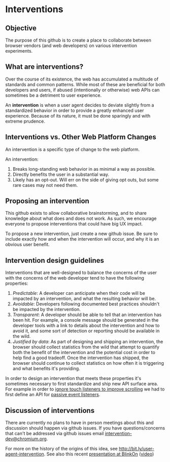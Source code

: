 # Interventions

## Objective

The purpose of this github is to create a place to collaborate between browser vendors (and web developers) on various intervention experiments.

## What are interventions?

Over the course of its existence, the web has accumulated a multitude of standards and common patterns. While most of these are beneficial for both developers and users, if abused (intentionally or otherwise) web APIs can sometimes be a detriment to user experience.

An **intervention** is when a user agent decides to deviate slightly from a standardized behavior in order to provide a greatly enhanced user experience. Because of its nature, it must be done sparingly and with extreme prudence.

## Interventions vs. Other Web Platform Changes
An intervention is a specific type of change to the web platform.

An intervention:

1. Breaks long-standing web behavior in as minimal a way as possible.
2. Directly benefits the user in a substantial way.
3. Likely has an opt-out. Will err on the side of giving opt outs, but some rare cases may not need them.

## Proposing an intervention

This github exists to allow collaborative brainstorming, and to share knowledge about what does and does not work. As such, we encourage everyone to propose interventions that could have big UX impact.

To propose a new intervention, just create a new github issue. Be sure to include exactly how and when the intervention will occur, and why it is an obvious user benefit.

## Intervention design guidelines

Interventions that are well-designed to balance the concerns of the user with the concerns of the web developer tend to have the following properties:

1. *Predictable*: A developer can anticipate when their code will be impacted by an intervention, and what the resulting behavior will be.
2. *Avoidable*: Developers following documented best practices shouldn't be impacted by the intervention.
3. *Transparent*: A developer should be able to tell that an intervention has been hit.  For example, a console message should be generated in the developer tools with a link to details about the intervention and how to avoid it, and some sort of detection or reporting should be available in the wild.
4. *Justified by data*: As part of designing and shipping an intervention, the browser should collect statistics from the wild that attempt to quantify both the benefit of the intervention and the potential cost in order to help find a good tradeoff.  Once the intervention has shipped, the browser should continue to collect statistics on how often it is triggering and what benefits it's providing.

In order to design an intervention that meets these properties it's sometimes necessary to first standardize and ship new API surface area.  For example in order to [ignore touch listeners to improve scrolling](https://github.com/WICG/interventions/issues/18) we had to first define an API for [passive event listeners](https://github.com/WICG/EventListenerOptions/blob/gh-pages/explainer.md).

## Discussion of interventions

There are currently no plans to have in person meetings about this and discussion should happen via github issues. If you have questions/concerns that can't be addressed via github issues email intervention-dev@chromium.org.

For more on the history of the origins of this idea, see http://bit.ly/user-agent-intervention.  See also this recent [presentation at BlinkOn](https://docs.google.com/presentation/d/1yD5nmmzQGAbV6Zn3aiuEOAFccgbWjXomLCDFM4dYMF4/edit) ([video](https://www.youtube.com/watch?v=wQGa_6CRc9I))
